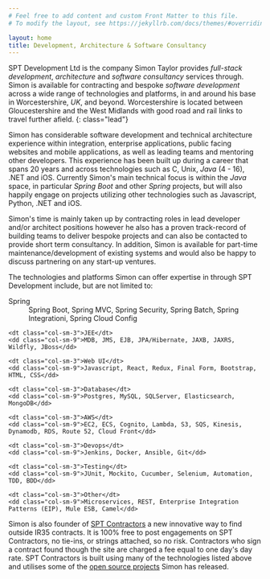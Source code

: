 ```yaml
---
# Feel free to add content and custom Front Matter to this file.
# To modify the layout, see https://jekyllrb.com/docs/themes/#overriding-theme-defaults

layout: home
title: Development, Architecture & Software Consultancy
---
```


SPT Development Ltd is the company Simon Taylor provides *full-stack* *development*, *architecture* and *software consultancy* services through. Simon is available for contracting and bespoke *software development* across a wide range of technologies and platforms, in and around his base in Worcestershire, *UK*, and beyond. Worcestershire is located between Gloucestershire and the West Midlands with good road and rail links to travel further afield.
{: class="lead"}

Simon has considerable software development and technical architecture experience within integration, enterprise applications, public facing websites and mobile applications, as well as leading teams and mentoring other developers. This experience has been built up during a career that spans 20 years and across technologies such as C, Unix, *Java* (4 - 16), .NET and iOS. Currently Simon's main technical focus is within the *Java* space, in particular *Spring Boot* and other *Spring* projects, but will also happily engage on projects utilizing other technologies such as Javascript, Python, .NET and iOS.

Simon's time is mainly taken up by contracting roles in lead developer and/or architect positions however he also has a proven track-record of building teams to deliver bespoke projects and can also be contacted to provide short term consultancy. In addition, Simon is available for part-time maintenance/development of existing systems and would also be happy to discuss partnering on any start-up ventures.
        
The technologies and platforms Simon can offer expertise in through SPT Development include, but are not limited to:

<dl class="row">
    <dt class="col-sm-3">Spring</dt>
    <dd class="col-sm-9">Spring Boot, Spring MVC, Spring Security, Spring Batch, Spring Integrationi, Spring Cloud Config</dd>
                
    <dt class="col-sm-3">JEE</dt>
    <dd class="col-sm-9">MDB, JMS, EJB, JPA/Hibernate, JAXB, JAXRS, Wildfly, JBoss</dd>

    <dt class="col-sm-3">Web UI</dt>
    <dd class="col-sm-9">Javascript, React, Redux, Final Form, Bootstrap, HTML, CSS</dd>

    <dt class="col-sm-3">Database</dt>
    <dd class="col-sm-9">Postgres, MySQL, SQLServer, Elasticsearch, MongoDB</dd>

    <dt class="col-sm-3">AWS</dt>
    <dd class="col-sm-9">EC2, ECS, Cognito, Lambda, S3, SQS, Kinesis, Dynamodb, RDS, Route 52, Cloud Front</dd>

    <dt class="col-sm-3">Devops</dt>
    <dd class="col-sm-9">Jenkins, Docker, Ansible, Git</dd>

    <dt class="col-sm-3">Testing</dt>
    <dd class="col-sm-9">JUnit, Mockito, Cucumber, Selenium, Automation, TDD, BDD</dd>

    <dt class="col-sm-3">Other</dt>
    <dd class="col-sm-9">Microservices, REST, Enterprise Integration Patterns (EIP), Mule ESB, Camel</dd>
</dl>

Simon is also founder of <a href="https://spt.contractors">SPT Contractors</a> a new innovative way to find outside IR35 contracts. It is 100% free to post engagements on SPT Contractors, no tie-ins, or strings attached, so no risk. Contractors who sign a contract found though the site are charged a fee equal to one day's day rate. SPT Contractors is built using many of the technologies listed above and utilises some of the [open source projects](/opensource) Simon has released.
